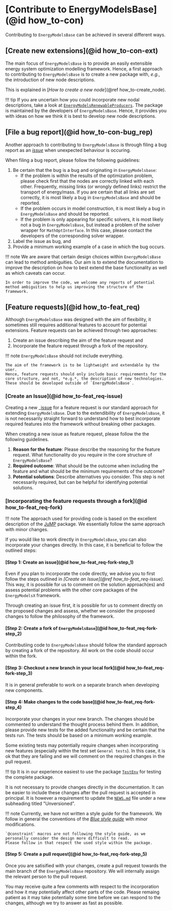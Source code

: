# [Contribute to EnergyModelsBase](@id how_to-con)

Contributing to `EnergyModelsBase` can be achieved in several different ways.

## [Create new extensions](@id how_to-con-ext)

The main focus of `EnergyModelsBase` is to provide an easily extensible energy system optimization modelling framework.
Hence, a first approach to contributing to `EnergyModelsBase` is to create a new package with, *e.g.*, the introduction of new node descriptions.

This is explained in [_How to create a new node_](@ref how_to-create_node).

!!! tip
    If you are uncertain how you could incorporate new nodal descriptions, take a look at [`EnergyModelsRenewableProducers`](https://github.com/EnergyModelsX/EnergyModelsRenewableProducers.jl).
    The package is maintained by the developers of `EnergyModelsBase`.
    Hence, it provides you with ideas on how we think it is best to develop new node descriptions.

## [File a bug report](@id how_to-con-bug_rep)

Another approach to contributing to `EnergyModelsBase` is through filing a bug report as an _[issue](https://github.com/EnergyModelsX/EnergyModelsBase.jl/issues/new)_ when unexpected behaviour is occuring.

When filing a bug report, please follow the following guidelines:

1. Be certain that the bug is a bug and originating in `EnergyModelsbase`:
    - If the problem is within the results of the optimization problem, please check first that the nodes are correctly linked with each other.
      Frequently, missing links (or wrongly defined links) restrict the transport of energy/mass.
      If you are certain that all links are set correctly, it is most likely a bug in `EnergyModelsBase` and should be reported.
    - If the problem occurs in model construction, it is most likely a bug in `EnergyModelsBase` and should be reported.
    - If the problem is only appearing for specific solvers, it is most likely not a bug in `EnergyModelsBase`, but instead a problem of the solver wrapper for `MathOptInterface`. In this case, please contact the developers of the corresponding solver wrapper.
2. Label the issue as bug, and
3. Provide a minimum working example of a case in which the bug occurs.

!!! note
    We are aware that certain design choices within `EnergyModelsBase` can lead to method ambiguities.
    Our aim is to extend the documentation to improve the description on how to best extend the base functionality as well as which caveats can occur.

    In order to improve the code, we welcome any reports of potential method ambiguities to help us improving the structure of the framework.

## [Feature requests](@id how_to-feat_req)

Although `EnergyModelsBase` was designed with the aim of flexibility, it sometimes still requires additional features to account for potential extensions.
Feature requests can be achieved through two approaches:

1. Create an issue describing the aim of the feature request and
2. Incorporate the feature request through a fork of the repository.

!!! note
    `EnergyModelsBase` should not include everything.

    The aim of the framework is to be lightweight and extendable by the user.
    Hence, feature requests should only include basic requirements for the core structure, and not, *e.g.*, the description of new technologies.
    These should be developed outside of `EnergyModelsBase`.

### [Create an Issue](@id how_to-feat_req-issue)

Creating a new _[issue](https://github.com/EnergyModelsX/EnergyModelsBase.jl/issues/new) for a feature request is our standard approach for extending `EnergyModelsBase`.
Due to the extendibility of `EnergyModelsBase`, it is not necessarily straight forward to understand how to best incorporate required features into the framework without breaking other packages.

When creating a new issue as feature request, please follow the the following guidelines.

1. **Reason for the feature**: Please describe the reasoning for the feature request. What functionality do you require in the core structure of `EnergyModelsBase`?
2. **Required outcome**: What should be the outcome when including the feature and what should be the minimum requirements of the outcome?
3. **Potential solutions**: Describe alternatives you consider. This step is not necessarily required, but can be helpful for identifying potential solutions.

### [Incorporating the feature requests through a fork](@id how_to-feat_req-fork)

!!! note
    The approach used for providing code is based on the excellent description of the [JuMP](https://jump.dev/JuMP.jl/stable/developers/contributing/#Contribute-code-to-JuMP) package.
    We essentially follow the same approach with minor changes.

If you would like to work directly in `EnergyModelsBase`, you can also incorporate your changes directly.
In this case, it is beneficial to follow the outlined steps:

#### [Step 1: Create an issue](@id how_to-feat_req-fork-step_1)

Even if you plan to incorporate the code directly, we advise you to first follow the steps outlined in *[Create an Issue](@ref how_to-feat_req-issue)*.
This way, it is possible for us to comment on the solution approach(es) and assess potential problems with the other core packages of the `EnergyModelsX` framework.

Through creating an issue first, it is possible for us to comment directly on the proposed changes and assess, whether we consider the proposed changes to follow the philosophy of the framework.

#### [Step 2: Create a fork of `EnergyModelsBase`](@id how_to-feat_req-fork-step_2)

Contributiing code to `EnergyModelsBase` should follow the standard approach by creating a fork of the repository.
All work on the code should occur within the fork.

#### [Step 3: Checkout a new branch in your local fork](@id how_to-feat_req-fork-step_3)

It is in general preferable to work on a separate branch when developing new components.

#### [Step 4: Make changes to the code base](@id how_to-feat_req-fork-step_4)

Incorporate your changes in your new branch.
The changes should be commented to understand the thought process behind them.
In addition, please provide new tests for the added functionality and be certain that the tests run.
The tests should be based on a minimum working example.

Some existing tests may potentially require changes when incorporating new features (especially within the test set `General tests`).
In this case, it is ok that they are failing and we will comment on the required changes in the pull request.

!!! tip
    It is in our experience easiest to use the package [`TestEnv`](https://github.com/JuliaTesting/TestEnv.jl) for testing the complete package.

It is not necessary to provide changes directly in the documentation.
It can be easier to include these changes after the pull request is accepted in principal.
It is however a requirement to update the [`NEWS.md`](https://github.com/EnergyModelsX/EnergyModelsBase.jl/blob/main/NEWS.md) file under a new subheading titled "Unversioned".

!!! note
    Currently, we have not written a style guide for the framework.
    We follow in general the conventions of the _[Blue style guide](https://github.com/JuliaDiff/BlueStyle)_ with minor modifications.

    `@constraint` macros are not following the style guide, as we personally consider the design more difficult to read.
    Please follow in that respect the used style within the package.

#### [Step 5: Create a pull request](@id how_to-feat_req-fork-step_5)

Once you are satisified with your changes, create a pull request towards the main branch of the `EnergyModelsBase` repository.
We will internally assign the relevant person to the pull request.

You may receive quite a few comments with respect to the incorporation and how it may potentially affect other parts of the code.
Please remaing patient as it may take potentially some time before we can respond to the changes, although we try to answer as fast as possible.
